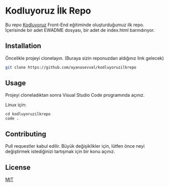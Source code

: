 # Kodluyoruz İlk Repo
Bu repo [Kodluyoruz](academy.patika.dev) Front-End eğitiminde oluşturduğumuz ilk repo. İçerisinde
bir adet EWADME dosyası, bir adet de index.html barındırıyor.

## Installation
Öncelikle projeyi clonelayın. (Buraya sizin reponuzdan aldığınız link gelecek)

```bash
git clone https://github.com/ayanasevval/kodluyoruzilkrepo
```
## Usage
Projeyi cloneladıktan sonra Visual Studio Code programında açınız.

Linux için:
```linux
cd kodluyoruzilkrepo
code .
```

## Contributing
Pull requestler kabul edilir. Büyük değişiklikler için, lütfen önce neyi değiştirmek istediğinizi tartışmak için bir konu açınız.


## License
[MIT](https://choosealicense.com/licenses/mit/)

